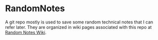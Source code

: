 RandomNotes
===========

A git repo mostly is used to save some random technical notes that I can refer later. They are organized in wiki pages associated with this repo at [Random Notes Wiki](https://github.com/JinlianWang/RandomNotes/wiki). 
